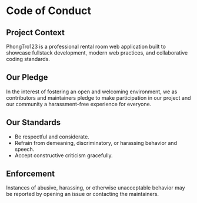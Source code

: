 # Code of Conduct

## Project Context
PhongTro123 is a professional rental room web application built to showcase fullstack development, modern web practices, and collaborative coding standards.

## Our Pledge
In the interest of fostering an open and welcoming environment, we as contributors and maintainers pledge to make participation in our project and our community a harassment-free experience for everyone.

## Our Standards
- Be respectful and considerate.
- Refrain from demeaning, discriminatory, or harassing behavior and speech.
- Accept constructive criticism gracefully.

## Enforcement
Instances of abusive, harassing, or otherwise unacceptable behavior may be reported by opening an issue or contacting the maintainers.
